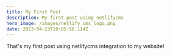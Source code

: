 ```yaml
---
title: My First Post
description: My first post using netlifycms
hero_image: /images/netlify_cms_logo.png
date: 2023-04-23T19:05:56.114Z
---
```

T﻿hat's my first post using netlifycms integration to my website!